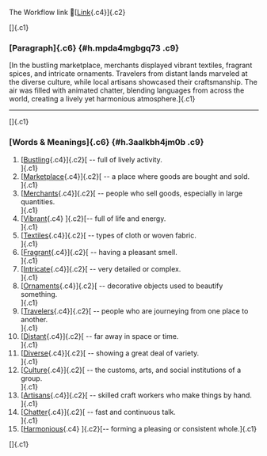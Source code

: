 The Workflow link
👏[[Link](https://www.google.com/url?q=http://www.google.com&sa=D&source=editors&ust=1755892301329797&usg=AOvVaw2-0sIPcySKBuETL3BRkrg3){.c4}]{.c2}

[]{.c1}

### [Paragraph]{.c6} {#h.mpda4mgbgq73 .c9}

[In the bustling marketplace, merchants displayed vibrant textiles,
fragrant spices, and intricate ornaments. Travelers from distant lands
marveled at the diverse culture, while local artisans showcased their
craftsmanship. The air was filled with animated chatter, blending
languages from across the world, creating a lively yet harmonious
atmosphere.]{.c1}

------------------------------------------------------------------------

[]{.c1}

### [Words & Meanings]{.c6} {#h.3aalkbh4jm0b .c9}

1.  [[Bustling](https://www.google.com/url?q=http://www.google.com&sa=D&source=editors&ust=1755892301331012&usg=AOvVaw1U52c17URg54biAi00bjZV){.c4}]{.c2}[ --
    full of lively activity.\
    ]{.c1}
2.  [[Marketplace](https://www.google.com/url?q=http://www.google.com&sa=D&source=editors&ust=1755892301331266&usg=AOvVaw3QL3Zrh5e478eBiQtPKo3L){.c4}]{.c2}[ --
    a place where goods are bought and sold.\
    ]{.c1}
3.  [[Merchants](https://www.google.com/url?q=http://www.google.com&sa=D&source=editors&ust=1755892301331544&usg=AOvVaw0MTYpkXRfe7EswzA1eSva-){.c4}]{.c2}[ --
    people who sell goods, especially in large quantities.\
    ]{.c1}
4.  [[Vibrant](https://www.google.com/url?q=http://www.google.com&sa=D&source=editors&ust=1755892301331809&usg=AOvVaw22vTlR33JMYkLC2AFs6YxS){.c4}
    ]{.c2}[-- full of life and energy.\
    ]{.c1}
5.  [[Textiles](https://www.google.com/url?q=http://www.google.com&sa=D&source=editors&ust=1755892301331991&usg=AOvVaw2rWwhHiSyS6nlqATvVAbD1){.c4}]{.c2}[ --
    types of cloth or woven fabric.\
    ]{.c1}
6.  [[Fragrant](https://www.google.com/url?q=http://www.google.com&sa=D&source=editors&ust=1755892301332178&usg=AOvVaw0ipfwDQ_N5IOR7Ds7lodc2){.c4}]{.c2}[ --
    having a pleasant smell.\
    ]{.c1}
7.  [[Intricate](https://www.google.com/url?q=http://www.google.com&sa=D&source=editors&ust=1755892301332372&usg=AOvVaw1FdfSPsOlvcyBSoA8zR9TG){.c4}]{.c2}[ --
    very detailed or complex.\
    ]{.c1}
8.  [[Ornaments](https://www.google.com/url?q=http://www.google.com&sa=D&source=editors&ust=1755892301332551&usg=AOvVaw3uYtBdAg5wATLnBZg1xce1){.c4}]{.c2}[ --
    decorative objects used to beautify something.\
    ]{.c1}
9.  [[Travelers](https://www.google.com/url?q=http://www.google.com&sa=D&source=editors&ust=1755892301332794&usg=AOvVaw1QHcqRkqlGW0EQLk3c2SA5){.c4}]{.c2}[ --
    people who are journeying from one place to another.\
    ]{.c1}
10. [[Distant](https://www.google.com/url?q=http://www.google.com&sa=D&source=editors&ust=1755892301333042&usg=AOvVaw3rxbuskx5RFKJhaK_80VkY){.c4}]{.c2}[ --
    far away in space or time.\
    ]{.c1}
11. [[Diverse](https://www.google.com/url?q=http://www.google.com&sa=D&source=editors&ust=1755892301333268&usg=AOvVaw0sAckH_eJcKfSqqZ-ypRHg){.c4}]{.c2}[ --
    showing a great deal of variety.\
    ]{.c1}
12. [[Culture](https://www.google.com/url?q=http://www.google.com&sa=D&source=editors&ust=1755892301333454&usg=AOvVaw0p_Ts2lkIr35mu4_ctEgUW){.c4}]{.c2}[ --
    the customs, arts, and social institutions of a group.\
    ]{.c1}
13. [[Artisans](https://www.google.com/url?q=http://www.google.com&sa=D&source=editors&ust=1755892301333676&usg=AOvVaw1aFEj2QsFKPJ9HjRsS9cli){.c4}]{.c2}[ --
    skilled craft workers who make things by hand.\
    ]{.c1}
14. [[Chatter](https://www.google.com/url?q=http://www.google.com&sa=D&source=editors&ust=1755892301333892&usg=AOvVaw1hfyi_SbVwMF7VHYFLEhxT){.c4}]{.c2}[ --
    fast and continuous talk.\
    ]{.c1}
15. [[Harmonious](https://www.google.com/url?q=http://www.google.com&sa=D&source=editors&ust=1755892301334076&usg=AOvVaw00UBYnk74ezX4If0daShLr){.c4}
    ]{.c2}[-- forming a pleasing or consistent whole.]{.c1}

[]{.c1}
